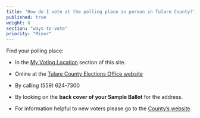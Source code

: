 ```yaml
---
title: "How do I vote at the polling place in person in Tulare County?"
published: true
weight: 8
section: "ways-to-vote"
priority: "Minor"
---
```


Find your polling place:  

- In the [My Voting Location](#section-my-polling-place) section of this site.  

- Online at the [Tulare County Elections Office website](https://electedl.tularecounty.ca.gov/electiondatalookup/)

- By calling (559) 624-7300  

- By looking on the **back cover of your Sample Ballot** for the address.  

- For information helpful to new voters please go to the [County’s website](https://tularecoelections.org/elections/index.cfm/registrar-of-voters/information/voter-information1/new-citizen-info/).  
